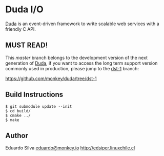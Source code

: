 # Duda I/O

[Duda](http://duda.io) is an event-driven framework to write scalable
web services with a friendly C API.

## MUST READ!

This _master_ branch belongs to the development version of the next
generation of [Duda](http://duda.io), if you want to access the
long term support version commonly used in production, please jump
to the [dst-1](https://github.com/monkey/duda/tree/dst-1) branch:

https://github.com/monkey/duda/tree/dst-1


## Build Instructions

```
$ git submodule update --init
$ cd build/
$ cmake ../
$ make
```

## Author

Eduardo Silva <eduardo@monkey.io>
http://edsiper.linuxchile.cl
